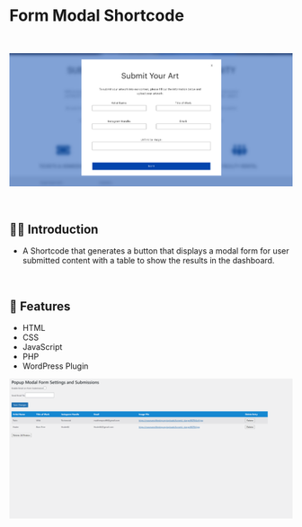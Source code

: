 # Form Modal Shortcode

<br>

![](https://raw.githubusercontent.com/Matthewpco/WP-Plugin-Form-Modal-Shortcode/main/form-modal-shortcode-screenshot-1.png)

<br>

## 🙋‍♂️ Introduction

- A Shortcode that generates a button that displays a modal form for user submitted content with a table to show the results in the dashboard.

<br>

## 📜 Features

- HTML
- CSS
- JavaScript
- PHP
- WordPress Plugin

![](https://raw.githubusercontent.com/Matthewpco/WP-Plugin-Form-Modal-Shortcode/main/form-modal-shortcode-screenshot-2.png)
